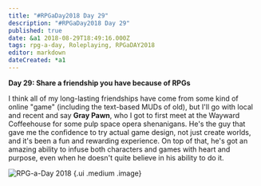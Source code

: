 ```yaml
---
title: "#RPGaDay2018 Day 29"
description: "#RPGaDay2018 Day 29"
published: true
date: &a1 2018-08-29T18:49:16.000Z
tags: rpg-a-day, Roleplaying, RPGaDAY2018
editor: markdown
dateCreated: *a1
---
```


**Day 29: Share a friendship you have because of RPGs**

I think all of my long-lasting friendships have come from some kind of online "game" (including the text-based MUDs of old), but I'll go with local and recent and say **Gray Pawn**, who I got to first meet at the Wayward Coffeehouse for some pulp space opera shenanigans. He's the guy that gave me the confidence to try actual game design, not just create worlds, and it's been a fun and rewarding experience. On top of that, he's got an amazing ability to infuse both characters and games with heart and purpose, even when he doesn't quite believe in his ability to do it.

<!-- more -->

![RPG-a-Day 2018](/assets/rpg/RPG-a-Day%202018.jpg) {.ui .medium .image}
